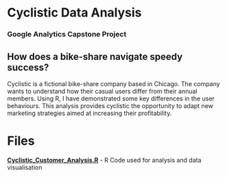 # Cyclistic Data Analysis
### Google Analytics Capstone Project
 

## How does a bike-share navigate speedy success?

Cyclistic is a fictional bike-share company based in Chicago. The company wants to understand how their casual users differ from their annual members. Using R, I have demonstrated some key differences in the user behaviours. This analysis provides cyclistic the opportunity to adapt new marketing strategies aimed at increasing their profitability.


# Files

[**Cyclistic_Customer_Analysis.R**](https://github.com/Saniya-27/Cyclistic-Data-Analysis/blob/main/Cyclistic_Customer_Analysis.R) - R Code used for analysis and data visualisation